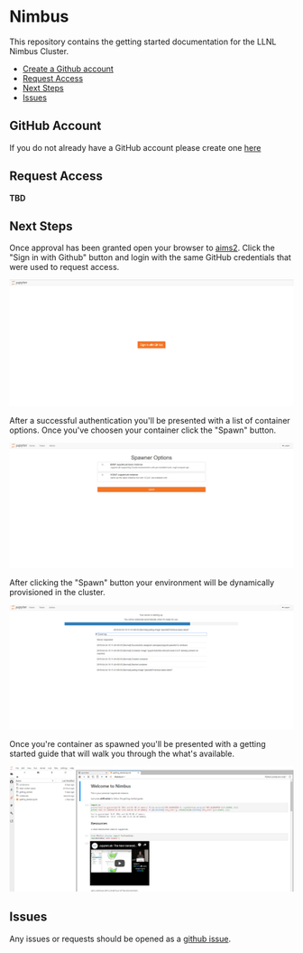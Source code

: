 # Nimbus

This repository contains the getting started documentation for the LLNL Nimbus Cluster.

* [Create a Github account](#github-account)
* [Request Access](#request-access)
* [Next Steps](#next-steps)
* [Issues](#issues)

## GitHub Account

If you do not already have a GitHub account please create one [here](https://github.com/join)

## Request Access

**TBD**

## Next Steps

Once approval has been granted open your browser to [aims2](https://aims2.llnl.gov/jupyterhub/). Click the "Sign in with Github" button and login with the same GitHub credentials that were used to request access.

![signin](img/signin.png)

After a successful authentication you'll be presented with a list of container options. Once you've choosen your container click the "Spawn" button.

![container](img/choose_container.png)

After clicking the "Spawn" button your environment will be dynamically provisioned in the cluster.

![provisioned](img/spawning.png)

Once you're container as spawned you'll be presented with a getting started guide that will walk you through the what's available.

![getting_started](img/getting_started.png)

## Issues

Any issues or requests should be opened as a [github issue](https://github.com/esgf-nimbus/getting_started/issues/new).
